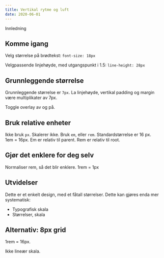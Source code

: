 ```yaml
---
title: Vertikal rytme og luft
date: 2020-06-01
---
```


Innledning

## Komme igang

Velg størrelse på brødtekst: `font-size: 18px`

Velgpassende linjehøyde, med utgangspunkt i 1.5: `line-height: 28px`

## Grunnleggende størrelse

Grunnleggende størrelse er `7px`. La linjehøyde, vertikal padding og margin være multiplikater av 7px. 

Toggle overlay av og på.


## Bruk relative enheter

Ikke bruk `px`. Skalerer ikke. Bruk `em`, eller `rem`. Standardstørrelse er 16 px. 1em = 16px. Em er relativ til parent. Rem er relativ til root.

## Gjør det enklere for deg selv

Normaliser rem, så det blir enklere. 1rem = 1px


## Utvidelser

Dette er et enkelt design, med et fåtall størrelser. Dette kan gjøres enda mer systematisk:

- Typografisk skala
- Størrelser, skala

## Alternativ: 8px grid

1rem = 16px.

Ikke lineær skala.